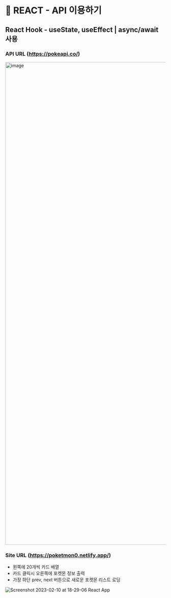 # 🐰 REACT - API 이용하기
## React Hook - useState, useEffect | async/await 사용

### API URL (https://pokeapi.co/)
<img width="1512" alt="image" src="https://user-images.githubusercontent.com/110226420/218090394-b0ec48f8-d548-4485-a628-fde02c7d6ba2.png">

<br>

### Site URL (https://poketmon0.netlify.app/)
- 왼쪽에 20개씩 카드 배열
- 카드 클릭시 오른쪽에 포켓몬 정보 출력
- 가장 하단 prev, next 버튼으로 새로운 포켓몬 리스트 로딩

![Screenshot 2023-02-10 at 18-29-06 React App](https://user-images.githubusercontent.com/110226420/218056317-d1383b85-e149-4b01-b8c0-81ca17d66de8.png)
